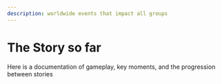 ```yaml
---
description: worldwide events that impact all groups
---
```


# The Story so far

Here is a documentation of gameplay, key moments, and the progression between stories

